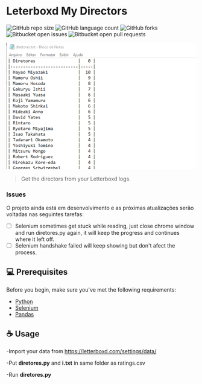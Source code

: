 # Leterboxd My Directors

![GitHub repo size](https://img.shields.io/github/repo-size/iuricode/README-template?style=for-the-badge)
![GitHub language count](https://img.shields.io/github/languages/count/iuricode/README-template?style=for-the-badge)
![GitHub forks](https://img.shields.io/github/forks/iuricode/README-template?style=for-the-badge)
![Bitbucket open issues](https://img.shields.io/bitbucket/issues/iuricode/README-template?style=for-the-badge)
![Bitbucket open pull requests](https://img.shields.io/bitbucket/pr-raw/iuricode/README-template?style=for-the-badge)

<img src="imagem.png" alt="imagem">

> Get the directors from your Letterboxd logs.

### Issues

O projeto ainda está em desenvolvimento e as próximas atualizações serão voltadas nas seguintes tarefas:

- [ ] Selenium sometimes get stuck while reading, just close chrome window and run diretores.py again, it will keep the progress and continues where it left off.
- [ ] Selenium handshake failed will keep showing but don't afect the process.

## 💻 Prerequisites

Before you begin, make sure you've met the following requirements:

- [Python](https://www.python.org/)
- [Selenium](https://pypi.org/project/selenium/)
- [Pandas](https://pypi.org/project/pandas/)

## ☕ Usage

-Import your data from https://letterboxd.com/settings/data/

-Put **diretores.py** and **i.txt** in same folder as ratings.csv

-Run **diretores.py**
